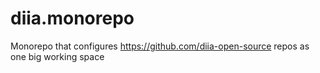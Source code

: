 # diia.monorepo
Monorepo that configures https://github.com/diia-open-source repos as one big working space
